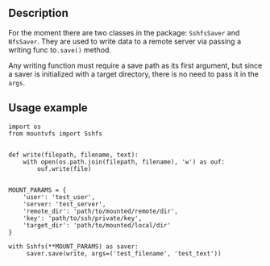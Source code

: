 ## Description
For the moment there are two classes in the package: `SshfsSaver` and `NfsSaver`. 
They are used to write data to a remote server via passing a writing func to`.save()` 
method. 

Any writing function must require a save path as its first argument, but since a saver 
is initialized with a target directory, there is no need to pass it in the `args`. 

## Usage example
```
import os
from mountvfs import Sshfs


def write(filepath, filename, text):
    with open(os.path.join(filepath, filename), 'w') as ouf:
        ouf.write(file)


MOUNT_PARAMS = {
    'user': 'test_user', 
    'server: 'test_server', 
    'remote_dir': 'path/to/mounted/remote/dir',
    'key': 'path/to/ssh/private/key',
    'target_dir': 'path/to/mounted/local/dir'
}

with Sshfs(**MOUNT_PARAMS) as saver:
     saver.save(write, args=('test_filename', 'test_text')) 

```
